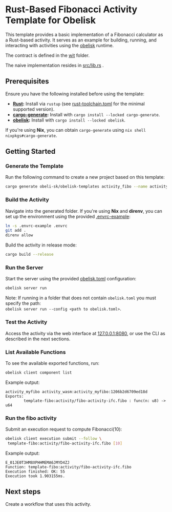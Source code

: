 # Rust-Based Fibonacci Activity Template for Obelisk

This template provides a basic implementation of a Fibonacci calculator
as a Rust-based activity. It serves as an example for building, running,
and interacting with activities using the [obelisk](https://github.com/obeli-sk/obelisk) runtime.

The contract is defined in the [wit](./wit/) folder.

The naive implementation resides in [src/lib.rs](./src/lib.rs) .

## Prerequisites
Ensure you have the following installed before using the template:

* **[Rust](https://rustup.rs/):** Install via `rustup` (see [rust-toolchain.toml](./rust-toolchain.toml) for the minimal supported version).
* **[cargo-generate](https://crates.io/crates/cargo-generate):** Install with `cargo install --locked cargo-generate`.
* **[obelisk](https://github.com/obeli-sk/obelisk):** Install with `cargo install --locked obelisk`.

If you're using **Nix**, you can obtain `cargo-generate` using `nix shell nixpkgs#cargo-generate`.

## Getting Started

### Generate the Template
Run the following command to create a new project based on this template:
```sh
cargo generate obeli-sk/obelisk-templates activity_fibo --name activity_myfibo
```

### Build the Activity
Navigate into the generated folder.
If you're using **Nix** and **direnv**, you can set up the environment using the provided [.envrc-example](./.envrc-example):
```sh
ln -s .envrc-example .envrc
git add .
direnv allow
```

Build the activity in release mode:
```sh
cargo build --release
```

### Run the Server
Start the server using the provided [obelisk.toml](./obelisk.toml) configuration:
```sh
obelisk server run
```
Note: If running in a folder that does not contain `obelisk.toml` you must specify the path:  
`obelisk server run --config <path to obelisk.toml>`.

### Test the Activity
Access the activity via the web interface at [127.0.0.1:8080](http://127.0.0.1:8080),
or use the CLI as described in the next sections.

### List Available Functions
To see the available exported functions, run:
```sh
obelisk client component list
```
Example output:
```
activity_myfibo activity_wasm:activity_myfibo:1206b2d6709ed18d
Exports:
        template-fibo:activity/fibo-activity-ifc.fibo : func(n: u8) -> u64
```

### Run the fibo activity
Submit an execution request to compute Fibonacci(10):
```sh
obelisk client execution submit --follow \
 template-fibo:activity/fibo-activity-ifc.fibo [10]
```
Example output:
```
E_01JE0T3HM8XPHHMEMA6JMYD4ZJ
Function: template-fibo:activity/fibo-activity-ifc.fibo
Execution finished: OK: 55
Execution took 1.903155ms.
```

## Next steps
Create a workflow that uses this activity.
